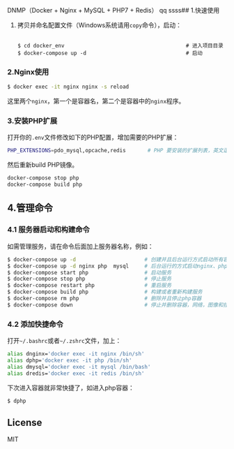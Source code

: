 DNMP（Docker + Nginx + MySQL + PHP7 + Redis）
qq
ssss## 1.快速使用
1. 拷贝并命名配置文件（Windows系统请用`copy`命令），启动：
    ```

    $ cd docker_env                                       # 进入项目目录
    $ docker-compose up -d                                # 启动
    ```


### 2.Nginx使用
```bash
$ docker exec -it nginx nginx -s reload
```
这里两个`nginx`，第一个是容器名，第二个是容器中的`nginx`程序。


### 3.安装PHP扩展
打开你的`.env`文件修改如下的PHP配置，增加需要的PHP扩展：
```bash
PHP_EXTENSIONS=pdo_mysql,opcache,redis       # PHP 要安装的扩展列表，英文逗号隔开
```

然后重新build PHP镜像。
```bash
docker-compose stop php
docker-compose build php
```


## 4.管理命令
### 4.1 服务器启动和构建命令
如需管理服务，请在命令后面加上服务器名称，例如：
```bash
$ docker-compose up -d                      # 创建并且后台运行方式启动所有容器
$ docker-compose up -d nginx php  mysql     # 后台运行的方式启动nginx、php、mysql容器
$ docker-compose start php                  # 启动服务
$ docker-compose stop php                   # 停止服务
$ docker-compose restart php                # 重启服务
$ docker-compose build php                  # 构建或者重新构建服务
$ docker-compose rm php                     # 删除并且停止php容器
$ docker-compose down                       # 停止并删除容器，网络，图像和挂载卷
```

### 4.2 添加快捷命令

打开`~/.bashrc`或者`~/.zshrc`文件，加上：
```bash
alias dnginx='docker exec -it nginx /bin/sh'
alias dphp='docker exec -it php /bin/sh'
alias dmysql='docker exec -it mysql /bin/bash'
alias dredis='docker exec -it redis /bin/sh'
```
下次进入容器就非常快捷了，如进入php容器：
```bash
$ dphp
```

## License
MIT


